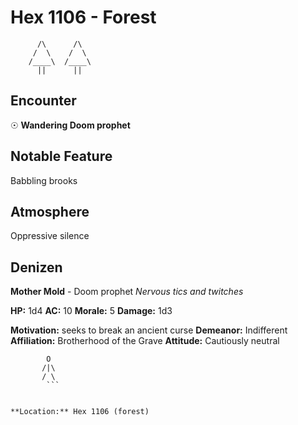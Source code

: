 # Hex 1106 - Forest
```
      /\      /\
     /  \    /  \
    /____\  /____\
      ||      ||
```

## Encounter

☉ **Wandering Doom prophet**

## Notable Feature

Babbling brooks

## Atmosphere

Oppressive silence

## Denizen

**Mother Mold** - Doom prophet
*Nervous tics and twitches*

**HP:** 1d4 **AC:** 10 **Morale:** 5
**Damage:** 1d3

**Motivation:** seeks to break an ancient curse
**Demeanor:** Indifferent
**Affiliation:** Brotherhood of the Grave
**Attitude:** Cautiously neutral

```
        O
       /|\
       / \
        ```


**Location:** Hex 1106 (forest)
